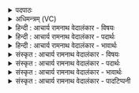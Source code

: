 <details><summary>पदपाठः</summary>

आ꣢। य꣡योः꣢꣯। त्रि꣣ꣳश꣡त꣢म्। त꣡ना꣢꣯। स꣣ह꣡स्रा꣢णि। च꣣। द꣡द्म꣢꣯हे। त꣡र꣢꣯त्। सः। म꣣न्दी꣢। धा꣣वति। १०६०।
</details>

<details><summary>अधिमन्त्रम् (VC)</summary>

- पवमानः सोमः
- अवत्सारः काश्यपः
- गायत्री
- षड्जः
</details>

<details><summary>हिन्दी : आचार्य रामनाथ वेदालंकार - विषयः</summary>

आगे पुनः आत्मा और मन का ही विषय वर्णित है।
</details>

<details><summary>हिन्दी : आचार्य रामनाथ वेदालंकार - पदार्थः</summary>

पदार्थान्वयभाषाः -  (ययोः) दोषों का ध्वंस करनेवाले और बहुत से लाभों को देनेवाले जिन आत्मा और मन के (त्रिंशतम्) तीस (च) और (सहस्राणि) हजारों (तना) विस्तीर्ण ऐश्वर्य, हम (आदद्महे) ग्रहण कर लेते हैं, उन ऐश्वर्यों से (सः मन्दी) वह स्तोता (धावति) स्वयं को धो लेता है और (तरत्) शोक को तर जाता है, अर्थात् मुक्ति पा लेता है ॥ आत्मा और मन के तीस ऐश्वर्य इस प्रकार हैं—८ योगाङ्ग, २ अभ्यास-वैराग्य, १ प्रणवजप, १ वशीकार, १ अध्यात्मप्रसाद, ३ तप, स्वाध्याय, ईश्वर-प्रणिधान, ४ वृत्तियाँ—मैत्री, करुणा, मुदिता और उपेक्षा, ८ अणिमा आदि सिद्धियाँ, १ विवेकख्याति, १ कैवल्य। अनेक सहस्र ऐश्वर्य उन्हीं के महिमारूप हैं। आत्मा और मन को शुद्ध करके तथा उनका यथोचित उपयोग करके उपासक अगणित ऐश्वर्य प्राप्त कर सकता है, यह तात्पर्य है ॥४॥
</details>

<details><summary>हिन्दी : आचार्य रामनाथ वेदालंकार - भावार्थः</summary>

भावार्थभाषाः -  केवल भौतिक धन ही धन नहीं है,प्रत्युत उसकी अपेक्षा अधिक महान् धन आध्यात्मिक धन है,जिसे पाने के लिए मनुष्यों को यत्न करना चाहिए ॥४॥
</details>

<details><summary>संस्कृत : आचार्य रामनाथ वेदालंकार - विषयः</summary>

अथ पुनरपि तमेव विषयमाह।
</details>

<details><summary>संस्कृत : आचार्य रामनाथ वेदालंकार - पदार्थः</summary>

पदार्थान्वयभाषाः -  (ययोः) ध्वस्रयोः दोषध्वंसकयोः पुरुषन्त्योः बहुदानयोः आत्ममनसोः (त्रिंशतम्) त्रिंशत्संख्याकानि (सहस्राणि) बहुसहस्राणि (च तना) विस्तृतानि ऐश्वर्याणि। [तना इति धननामसु पठितम्। निघं० २।१०।] वयम् (आदद्महे) गृह्णीमहे, तैः ऐश्वर्यैः (सः मन्दी) असौ स्तोता (धावति) स्वात्मानं प्रक्षालयति, (तरत्) तरति च शोकम्, मुक्तो भवतीत्यर्थः ॥ आत्ममनसोः त्रिंशद् ऐश्वर्याणि तावदेवम्—८ योगाङ्गानि, २ अभ्यासवैराग्ये, १. प्रणवजपः, १ वशीकारः, १ अध्यात्मप्रसादः, ३ तपः- स्वाध्यायेश्वरप्रणिधानानि, ४ वृत्तयः मैत्रीकरुणामुदितोपेक्षाः, ८ अणिमाद्याः सिद्धयः, १ विवेकख्यातिः, १ कैवल्यम्। अनेकसहस्राण्यैश्वर्याणि तु एतेषामेव महिमानः। आत्ममनसोः शोधनेन यथोचितोपयोगेन चागणि—तान्यैश्वर्याणि लब्धुं शक्नोत्युपासक इति तात्पर्यम् ॥४॥
</details>

<details><summary>संस्कृत : आचार्य रामनाथ वेदालंकार - भावार्थः</summary>

भावार्थभाषाः -  केवलं भौतिकं धनमेव धनं नास्ति,प्रत्युत तदपेक्षया सुमहत्तरं धनमाध्यात्मिकं धनं विद्यते,यस्य प्राप्त्यै मनुष्यैर्यत्नो विधेयः ॥४॥
</details>

<details><summary>संस्कृत : आचार्य रामनाथ वेदालंकार - पादटिप्पनी</summary>

टिप्पणी:   १. ऋ० ९।५८।४।
</details>